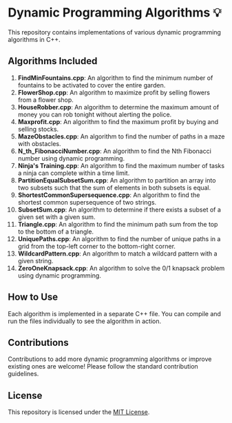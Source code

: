 # Dynamic Programming Algorithms 💡

This repository contains implementations of various dynamic programming algorithms in C++.

## Algorithms Included

1. **FindMinFountains.cpp**: An algorithm to find the minimum number of fountains to be activated to cover the entire garden.
2. **FlowerShop.cpp**: An algorithm to maximize profit by selling flowers from a flower shop.
3. **HouseRobber.cpp**: An algorithm to determine the maximum amount of money you can rob tonight without alerting the police.
4. **Maxprofit.cpp**: An algorithm to find the maximum profit by buying and selling stocks.
5. **MazeObstacles.cpp**: An algorithm to find the number of paths in a maze with obstacles.
6. **N_th_FibonacciNumber.cpp**: An algorithm to find the Nth Fibonacci number using dynamic programming.
7. **Ninja's Training.cpp**: An algorithm to find the maximum number of tasks a ninja can complete within a time limit.
8. **PartitionEqualSubsetSum.cpp**: An algorithm to partition an array into two subsets such that the sum of elements in both subsets is equal.
9. **ShortestCommonSupersequence.cpp**: An algorithm to find the shortest common supersequence of two strings.
10. **SubsetSum.cpp**: An algorithm to determine if there exists a subset of a given set with a given sum.
11. **Triangle.cpp**: An algorithm to find the minimum path sum from the top to the bottom of a triangle.
12. **UniquePaths.cpp**: An algorithm to find the number of unique paths in a grid from the top-left corner to the bottom-right corner.
13. **WildcardPattern.cpp**: An algorithm to match a wildcard pattern with a given string.
14. **ZeroOneKnapsack.cpp**: An algorithm to solve the 0/1 knapsack problem using dynamic programming.

## How to Use

Each algorithm is implemented in a separate C++ file. You can compile and run the files individually to see the algorithm in action.

## Contributions

Contributions to add more dynamic programming algorithms or improve existing ones are welcome! Please follow the standard contribution guidelines.

## License

This repository is licensed under the [MIT License](LICENSE).
